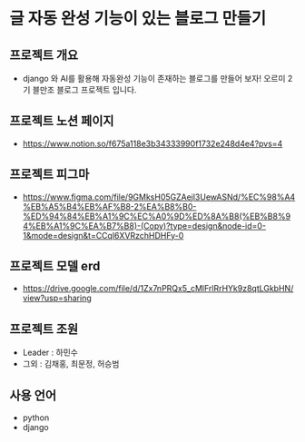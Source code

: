 # 글 자동 완성 기능이 있는 블로그 만들기

## 프로젝트 개요
 - django 와 AI를 활용해 자동완성 기능이 존재하는 블로그를 만들어 보자! 오르미 2기 블만조 블로그 프로젝트 입니다.

## 프로젝트 노션 페이지
 - https://www.notion.so/f675a118e3b34333990f1732e248d4e4?pvs=4

## 프로젝트 피그마
 - https://www.figma.com/file/9GMksH05GZAejl3UewASNd/%EC%98%A4%EB%A5%B4%EB%AF%B8-2%EA%B8%B0-%ED%94%84%EB%A1%9C%EC%A0%9D%ED%8A%B8(%EB%B8%94%EB%A1%9C%EA%B7%B8)-(Copy)?type=design&node-id=0-1&mode=design&t=CCql6XVRzchHDHFy-0

## 프로젝트 모델 erd
 - https://drive.google.com/file/d/1Zx7nPRQx5_cMlFrlRrHYk9z8qtLGkbHN/view?usp=sharing

## 프로젝트 조원
 - Leader : 하민수
 - 그외 : 김채홍, 최문정, 허승범

## 사용 언어
 - python
 - django
